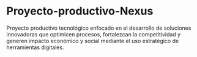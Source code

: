 # Proyecto-productivo-Nexus
Proyecto productivo tecnológico enfocado en el desarrollo de soluciones innovadoras que optimicen procesos, fortalezcan la competitividad y generen impacto económico y social mediante el uso estratégico de herramientas digitales.
